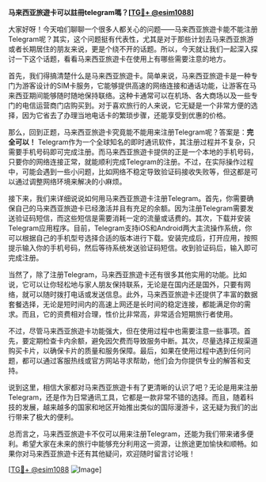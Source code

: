 **马来西亚旅遊卡可以註冊telegram嗎？[[TG💪+ @esim1088](https://t.me/s/esim1088)]**

大家好呀！今天咱们聊聊一个很多人都关心的问题——马来西亚旅遊卡能不能注册Telegram呢？其实，这个问题挺有代表性，尤其是对于那些计划去马来西亚旅游或者长期居住的朋友来说，更是个绕不开的话题。所以，今天就让我们一起深入探讨一下这个话题，看看马来西亚旅遊卡在使用上有哪些需要注意的地方。

首先，我们得搞清楚什么是马来西亚旅遊卡。简单来说，马来西亚旅遊卡是一种专门为游客设计的SIM卡服务，它能够提供高速的网络连接和通话功能，让游客在马来西亚期间能够随时随地保持联络。这种卡通常可以在机场、各大商场以及一些专门的电信运营商门店购买到。对于喜欢旅行的人来说，它无疑是一个非常方便的选择，因为它省去了办理当地电话卡的繁琐步骤，还能享受到优惠的价格。

那么，回到正题，马来西亚旅遊卡究竟能不能用来注册Telegram呢？答案是：**完全可以！** Telegram作为一个全球知名的即时通讯软件，其注册过程并不复杂，只需要手机号码即可完成注册。而马来西亚旅遊卡提供的正是一个本地的手机号码，只要你的网络连接正常，就能顺利完成Telegram的注册。不过，在实际操作过程中，可能会遇到一些小问题，比如网络不稳定导致验证码接收失败等，但这都是可以通过调整网络环境来解决的小麻烦。

接下来，我们来详细说说如何用马来西亚旅遊卡注册Telegram。首先，你需要确保自己的马来西亚旅遊卡已经激活并且有充足的余额。因为注册Telegram需要发送验证码短信，而这些短信是需要消耗一定的流量或话费的。其次，下载并安装Telegram应用程序。目前，Telegram支持iOS和Android两大主流操作系统，你可以根据自己的手机型号选择合适的版本进行下载。安装完成后，打开应用，按照提示输入你的手机号码，然后等待系统发送验证码短信。收到验证码后，输入即可完成注册。

当然了，除了注册Telegram，马来西亚旅遊卡还有很多其他实用的功能。比如说，它可以让你轻松地与家人朋友保持联系，无论是在国内还是国外，只要有网络，就可以随时拨打电话或发送信息。此外，马来西亚旅遊卡还提供了丰富的数据套餐选择，无论是短时间内的高速上网还是长时间的稳定连接，都能满足你的需求。而且，它的资费相对合理，性价比非常高，非常适合短期旅行者使用。

不过，尽管马来西亚旅遊卡功能强大，但在使用过程中也需要注意一些事项。首先，要定期检查卡内余额，避免因欠费而导致服务中断。其次，尽量选择正规渠道购买卡片，以确保卡片的质量和服务保障。最后，如果在使用过程中遇到任何问题，都可以通过客服热线或官方网站寻求帮助，他们会为你提供专业的解答和支持。

说到这里，相信大家都对马来西亚旅遊卡有了更清晰的认识了吧？无论是用来注册Telegram，还是作为日常通讯工具，它都是一款非常不错的选择。而且，随着科技的发展，越来越多的国家和地区开始推出类似的国际漫游卡，这无疑为我们的出行带来了极大的便利。

总而言之，马来西亚旅遊卡不仅可以用来注册Telegram，还能为我们带来诸多便利。希望大家在未来的旅行中能够充分利用这一资源，让旅途更加愉快和顺畅。如果你对马来西亚旅遊卡还有其他疑问，欢迎随时留言讨论哦！

[[TG💪+ @esim1088](https://t.me/s/esim1088) ![Image](https://i.postimg.cc/4NQfJmqS/Snipaste-2025-05-13-00-14-12.png)]